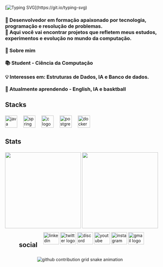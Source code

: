 

[![Typing SVG](https://readme-typing-svg.demolab.com/?lines=what's+up,+my+king;I'm+Diego,+Welcome!)](https://git.io/typing-svg)
###
<h3 align="left">🎯 Desenvolvedor em formação apaixonado por tecnologia, programação e resolução de problemas.<br>🚀 Aqui você vai encontrar projetos que refletem meus estudos, experimentos e evolução no mundo da computação.<br><br>📌 Sobre mim<br><br>📚 Student -  Ciência da Computação<br><br>💡 Interesses em: Estruturas de Dados, IA e Banco de dados.<br><br>🌱 Atualmente aprendendo - English, IA e basktball</h3>

###

<h2 align="left">Stacks</h2>

###

<div align="left">
  <img src="https://skillicons.dev/icons?i=java" height="40" alt="java logo"  />
  <img width="12" />
  <img src="https://skillicons.dev/icons?i=spring" height="40" alt="spring logo"  />
  <img width="12" />
  <img src="https://skillicons.dev/icons?i=c" height="40" alt="c logo"  />
  <img width="12" />
  <img src="https://skillicons.dev/icons?i=postgres" height="40" alt="postgresql logo"  />
  <img width="12" />
  <img src="https://skillicons.dev/icons?i=docker" height="40" alt="docker logo"  />
</div>

###

<h2 align="left">Stats</h2>

###

<div style="display: flex; flex-wrap: wrap; justify-content: center; gap: 10px;">
  <div>
    <img src="https://github-readme-stats.vercel.app/api?username=felix3224&hide_title=false&hide_rank=false&show_icons=true&include_all_commits=true&count_private=true&disable_animations=false&theme=dracula&locale=en&hide_border=false&order=1" height="250" />
    <img src="https://streak-stats.demolab.com?user=felix3224&locale=en&mode=daily&theme=dracula&hide_border=false&border_radius=5&order=3" height="250" />
  </div>
  


###

<h2 align="left">social</h2>

###

<div align="left">
  <img src="https://raw.githubusercontent.com/maurodesouza/profile-readme-generator/master/src/assets/icons/social/linkedin/default.svg" width="52" height="40" alt="linkedin logo"  />
  <img src="https://raw.githubusercontent.com/maurodesouza/profile-readme-generator/master/src/assets/icons/social/twitter/default.svg" width="52" height="40" alt="twitter logo"  />
  <img src="https://raw.githubusercontent.com/maurodesouza/profile-readme-generator/master/src/assets/icons/social/discord/default.svg" width="52" height="40" alt="discord logo"  />
  <img src="https://raw.githubusercontent.com/maurodesouza/profile-readme-generator/master/src/assets/icons/social/youtube/default.svg" width="52" height="40" alt="youtube logo"  />
  <img src="https://raw.githubusercontent.com/maurodesouza/profile-readme-generator/master/src/assets/icons/social/instagram/default.svg" width="52" height="40" alt="instagram logo"  />
  <img src="https://raw.githubusercontent.com/maurodesouza/profile-readme-generator/master/src/assets/icons/social/gmail/default.svg" width="52" height="40" alt="gmail logo"  />
</div>

###
<picture>
  <source media="(prefers-color-scheme: dark)" srcset="https://raw.githubusercontent.com/felix3224/felix3224/output/github-contribution-grid-snake-dark.svg">
  <source media="(prefers-color-scheme: light)" srcset="https://raw.githubusercontent.com/felix3224/felix3224/output/github-contribution-grid-snake.svg">
  <img alt="github contribution grid snake animation" src="https://raw.githubusercontent.com/felix3224/felix3224/output/github-contribution-grid- snake.svg">
</picture>


###
